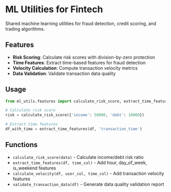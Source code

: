 # ML Utilities for Fintech

Shared machine learning utilities for fraud detection, credit scoring, and trading algorithms.

## Features

- **Risk Scoring**: Calculate risk scores with division-by-zero protection
- **Time Features**: Extract time-based features for fraud detection
- **Velocity Calculation**: Compute transaction velocity metrics
- **Data Validation**: Validate transaction data quality

## Usage

```python
from ml_utils.features import calculate_risk_score, extract_time_features

# Calculate risk score
risk = calculate_risk_score({'income': 50000, 'debt': 10000})

# Extract time features
df_with_time = extract_time_features(df, 'transaction_time')
```

## Functions

- `calculate_risk_score(data)` - Calculate income/debt risk ratio
- `extract_time_features(df, time_col)` - Add hour, day_of_week, is_weekend features  
- `calculate_velocity(df, user_col, time_col)` - Add transaction velocity features
- `validate_transaction_data(df)` - Generate data quality validation report